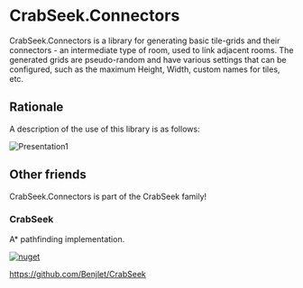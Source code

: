# CrabSeek.Connectors

CrabSeek.Connectors is a library for generating basic tile-grids and their connectors - an intermediate type of room, used to link adjacent rooms. The generated grids are pseudo-random and have various settings that can be configured, such as the maximum Height, Width, custom names for tiles, etc.

## Rationale
A description of the use of this library is as follows:

![Presentation1](https://user-images.githubusercontent.com/70886027/162594989-f95448b1-272c-44c6-8cde-b62c5ff79ff3.png)

## Other friends

CrabSeek.Connectors is part of the CrabSeek family!

### CrabSeek

A* pathfinding implementation.

[![nuget](https://badgen.net/nuget/v/CrabSeek?icon=nuget)](https://www.nuget.org/packages/CrabSeek)

https://github.com/Benjlet/CrabSeek
